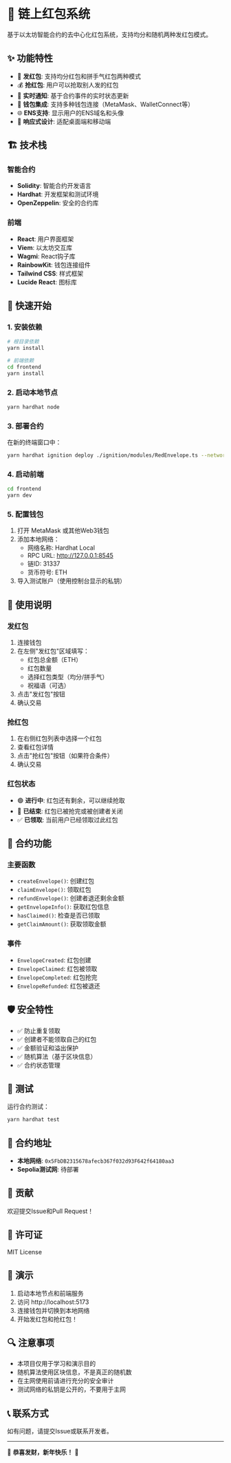 # 🧧 链上红包系统

基于以太坊智能合约的去中心化红包系统，支持均分和随机两种发红包模式。

## ✨ 功能特性

- 🎁 **发红包**: 支持均分红包和拼手气红包两种模式
- 💰 **抢红包**: 用户可以抢取别人发的红包
- 🔔 **实时通知**: 基于合约事件的实时状态更新
- 👛 **钱包集成**: 支持多种钱包连接（MetaMask、WalletConnect等）
- 🌐 **ENS支持**: 显示用户的ENS域名和头像
- 📱 **响应式设计**: 适配桌面端和移动端

## 🏗️ 技术栈

### 智能合约
- **Solidity**: 智能合约开发语言
- **Hardhat**: 开发框架和测试环境
- **OpenZeppelin**: 安全的合约库

### 前端
- **React**: 用户界面框架
- **Viem**: 以太坊交互库
- **Wagmi**: React钩子库
- **RainbowKit**: 钱包连接组件
- **Tailwind CSS**: 样式框架
- **Lucide React**: 图标库

## 🚀 快速开始

### 1. 安装依赖

```bash
# 根目录依赖
yarn install

# 前端依赖
cd frontend
yarn install
```

### 2. 启动本地节点

```bash
yarn hardhat node
```

### 3. 部署合约

在新的终端窗口中：

```bash
yarn hardhat ignition deploy ./ignition/modules/RedEnvelope.ts --network localhost
```

### 4. 启动前端

```bash
cd frontend
yarn dev
```

### 5. 配置钱包

1. 打开 MetaMask 或其他Web3钱包
2. 添加本地网络：
   - 网络名称: Hardhat Local
   - RPC URL: http://127.0.0.1:8545
   - 链ID: 31337
   - 货币符号: ETH
3. 导入测试账户（使用控制台显示的私钥）

## 📖 使用说明

### 发红包

1. 连接钱包
2. 在左侧"发红包"区域填写：
   - 红包总金额（ETH）
   - 红包数量
   - 选择红包类型（均分/拼手气）
   - 祝福语（可选）
3. 点击"发红包"按钮
4. 确认交易

### 抢红包

1. 在右侧红包列表中选择一个红包
2. 查看红包详情
3. 点击"抢红包"按钮（如果符合条件）
4. 确认交易

### 红包状态

- 🟢 **进行中**: 红包还有剩余，可以继续抢取
- 🔴 **已结束**: 红包已被抢完或被创建者关闭
- ✅ **已领取**: 当前用户已经领取过此红包

## 🔧 合约功能

### 主要函数

- `createEnvelope()`: 创建红包
- `claimEnvelope()`: 领取红包
- `refundEnvelope()`: 创建者退还剩余金额
- `getEnvelopeInfo()`: 获取红包信息
- `hasClaimed()`: 检查是否已领取
- `getClaimAmount()`: 获取领取金额

### 事件

- `EnvelopeCreated`: 红包创建
- `EnvelopeClaimed`: 红包被领取
- `EnvelopeCompleted`: 红包抢完
- `EnvelopeRefunded`: 红包被退还

## 🛡️ 安全特性

- ✅ 防止重复领取
- ✅ 创建者不能领取自己的红包
- ✅ 金额验证和溢出保护
- ✅ 随机算法（基于区块信息）
- ✅ 合约状态管理

## 🧪 测试

运行合约测试：

```bash
yarn hardhat test
```

## 📝 合约地址

- **本地网络**: `0x5FbDB2315678afecb367f032d93F642f64180aa3`
- **Sepolia测试网**: 待部署

## 🤝 贡献

欢迎提交Issue和Pull Request！

## 📄 许可证

MIT License

## 🎉 演示

1. 启动本地节点和前端服务
2. 访问 http://localhost:5173
3. 连接钱包并切换到本地网络
4. 开始发红包和抢红包！

## 🔍 注意事项

- 本项目仅用于学习和演示目的
- 随机算法使用区块信息，不是真正的随机数
- 在主网使用前请进行充分的安全审计
- 测试网络的私钥是公开的，不要用于主网

## 📞 联系方式

如有问题，请提交Issue或联系开发者。

---

🧧 **恭喜发财，新年快乐！** 🧧